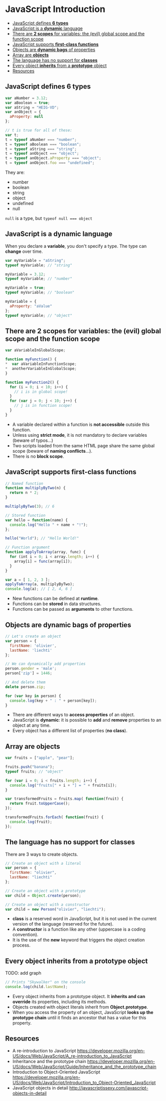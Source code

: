 # JavaScript Introduction

<!-- START doctoc generated TOC please keep comment here to allow auto update -->
<!-- DON'T EDIT THIS SECTION, INSTEAD RE-RUN doctoc TO UPDATE -->


- [JavaScript defines **6 types**](#javascript-defines-6-types)
- [JavaScript is a **dynamic** language](#javascript-is-a-dynamic-language)
- [There are **2 scopes** for variables: the (evil) global scope and the function scope](#there-are-2-scopes-for-variables-the-evil-global-scope-and-the-function-scope)
- [JavaScript supports **first-class functions**](#javascript-supports-first-class-functions)
- [Objects are **dynamic bags** of properties](#objects-are-dynamic-bags-of-properties)
- [Array are **objects**](#array-are-objects)
- [The language has no support for **classes**](#the-language-has-no-support-for-classes)
- [Every object **inherits** from a **prototype** object](#every-object-inherits-from-a-prototype-object)
- [Resources](#resources)

<!-- END doctoc generated TOC please keep comment here to allow auto update -->



## JavaScript defines **6 types**

<!-- slide-column 60 -->

```js
var aNumber = 3.12;
var aBoolean = true;
var aString = "HEIG-VD";
var anObject = {
  aProperty: null
};

// t is true for all of these:
var t;
t = typeof aNumber === "number";
t = typeof aBoolean === "boolean";
t = typeof aString === "string";
t = typeof anObject === "object";
t = typeof anObject.aProperty === "object";
t = typeof anObject.foo === "undefined";
```

<!-- slide-column 40 -->

They are:

* number
* boolean
* string
* object
* undefined
* null

`null` is a type, but `typeof null === object`



## JavaScript is a **dynamic** language

When you declare a **variable**, you don't specify a type.
The type can **change** over time.

```js
var myVariable = "aString";
typeof myVariable; // "string"

myVariable = 3.12;
typeof myVariable; // "number"

myVariable = true;
typeof myVariable; // "boolean"

myVariable = {
  aProperty: "aValue"
};
typeof myVariable; // "object"
```



## There are **2 scopes** for variables: the (evil) global scope and the function scope

<!-- slide-column 50 -->

```js
var aVariableInGlobalScope;

function myFunction() {
*  var aVariableInFunctionScope;
*  anotherVariableInGlobalScope;
}

function myFunction2() {
  for (i = 0; i < 10; i++) {
    // i is in global scope!
  }
  for (var j = 0; j < 10; j++) {
    // j is in function scope!
  }
}
```

<!-- slide-column 50 -->

* A variable declared within a function is **not accessible** outside this function.
* Unless using **strict mode**, it is not mandatory to declare variables (beware of typos...)
* Two scripts loaded from the same HTML page share the same global scope (beware of **naming conflicts**...).
* There is no **block scope**.



## JavaScript supports **first-class functions**

<!-- slide-column 60 -->

```js
// Named function
function multiplyByTwo(n) {
  return n * 2;
}

multiplyByTwo(3); // 6

// Stored function
var hello = function(name) {
  console.log("Hello " + name + "!");
};

hello("World"); // "Hello World!"

// Function argument
function applyToArray(array, func) {
  for (int i = 0; i < array.length; i++) {
    array[i] = func(array[i]);
  }
}

var a = [ 1, 2, 3 ];
applyToArray(a, multiplyByTwo);
console.log(a); // [ 2, 4, 6 ]
```

<!-- slide-column 40 -->

* New functions can be defined at **runtime**.
* Functions can be **stored** in data structures.
* Functions can be passed as **arguments** to other functions.



## Objects are **dynamic bags** of properties

```js
// Let's create an object
var person = {
  firstName: 'olivier',
  lastName: 'liechti'
};

// We can dynamically add properties
person.gender = 'male';
person['zip'] = 1446;

// And delete them
delete person.zip;

for (var key in person) {
  console.log(key + " : " + person[key]);
}
```

* There are different ways to **access properties** of an object.
* JavaScript is **dynamic**: it is possible to **add** and **remove** properties to an object at any time.
* Every object has a different list of properties (**no class**).



## Array are **objects**

```js
var fruits = ["apple", "pear"];

fruits.push("banana");
typeof fruits; // "object"

for (var i = 0; i < fruits.length; i++) {
  console.log("fruits[" + i + "] = " + fruits[i]);
}

var transformedFruits = fruits.map( function(fruit) {
  return fruit.toUpperCase();
});

transformedFruits.forEach( function(fruit) {
  console.log(fruit);
});
```



## The language has no support for **classes**

There are 3 ways to create objects.

```js
// Create an object with a literal
var person = {
  firstName: "olivier",
  lastName: "liechti"
};

// Create an object with a prototype
var child = Object.create(person);

// Create an object with a constructor
var child = new Person("olivier", "liechti");
```

* **class** is a reserved word in JavaScript, but it is not used in the current version of the language (reserved for the future).
* A **constructor** is a function like any other (uppercase is a coding convention).
* It is the use of the **new** keyword that triggers the object creation process.



## Every object **inherits** from a **prototype** object

TODO: add graph

```js
// Prints "Skywalker" on the console
console.log(child.lastName);
```

* Every object inherits from a prototype object. It **inherits and can override** its properties, including its methods.
* Objects created with object literals inherit from **Object.prototype**.
* When you access the property of an object, JavaScript **looks up the prototype chain** until it finds an ancestor that has a value for this property.



## Resources

* A re-introduction to JavaScript
  https://developer.mozilla.org/en-US/docs/Web/JavaScript/A_re-introduction_to_JavaScript
* Inheritance and the prototype chain
  https://developer.mozilla.org/en-US/docs/Web/JavaScript/Guide/Inheritance_and_the_prototype_chain
* Introduction to Object-Oriented JavaScript
  https://developer.mozilla.org/en-US/docs/Web/JavaScript/Introduction_to_Object-Oriented_JavaScript
* JavaScript objects in detail
  http://javascriptissexy.com/javascript-objects-in-detail
